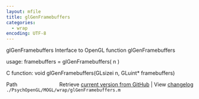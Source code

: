 ```yaml
---
layout: mfile
title: glGenFramebuffers
categories:
  - wrap
encoding: UTF-8
---
```


glGenFramebuffers  Interface to OpenGL function glGenFramebuffers  

usage:  framebuffers = glGenFramebuffers( n )  

C function:  void glGenFramebuffers(GLsizei n, GLuint\* framebuffers)  


<div class="code_header" style="text-align:right;">
  <span style="float:left;">Path&nbsp;&nbsp;</span> <span class="counter">Retrieve <a href=
  "https://raw.github.com/Psychtoolbox-3/Psychtoolbox-3/beta/./PsychOpenGL/MOGL/wrap/glGenFramebuffers.m">current version from GitHub</a> | View <a href=
  "https://github.com/Psychtoolbox-3/Psychtoolbox-3/commits/beta/./PsychOpenGL/MOGL/wrap/glGenFramebuffers.m">changelog</a></span>
</div>
<div class="code">
  <code>./PsychOpenGL/MOGL/wrap/glGenFramebuffers.m</code>
</div>
